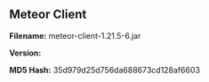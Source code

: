 ## Meteor Client

**Filename:** meteor-client-1.21.5-6.jar

**Version:** 

**MD5 Hash:** 35d979d25d756da688673cd128af6603
